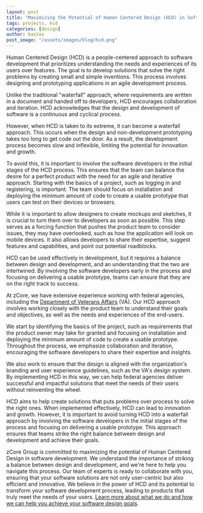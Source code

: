 ```yaml
---
layout: post
title: "Maximizing the Potential of Human Centered Design (HCD) in Software Development"
tags: projects, hcd
categories: [design]
author: bastos
post_image: "/assets/images/blog/hcd.png"
---
```


Human Centered Design (HCD) is a people-centered approach to software development that prioritizes understanding the needs and experiences of its users over features. The goal is to develop solutions that solve the right problems by creating small and simple inventions. This process involves designing and prototyping applications in an agile development process.

Unlike the traditional "waterfall" approach, where requirements are written in a document and handed off to developers, HCD encourages collaboration and iteration. HCD acknowledges that the design and development of software is a continuous and cyclical process.

However, when HCD is taken to its extreme, it can become a waterfall approach. This occurs when the design and non-development prototyping takes too long to get code out the door. As a result, the development process becomes slow and inflexible, limiting the potential for innovation and growth.

To avoid this, it is important to involve the software developers in the initial stages of the HCD process. This ensures that the team can balance the desire for a perfect product with the need for an agile and iterative approach. Starting with the basics of a project, such as logging in and registering, is important. The team should focus on installation and deploying the minimum amount of code to create a usable prototype that users can test on their devices or browsers.

While it is important to allow designers to create mockups and sketches, it is crucial to turn them over to developers as soon as possible. This step serves as a forcing function that pushes the product team to consider issues, they may have overlooked, such as how the application will look on mobile devices. It also allows developers to share their expertise, suggest features and capabilities, and point out potential roadblocks.

HCD can be used effectively in development, but it requires a balance between design and development, and an understanding that the two are intertwined. By involving the software developers early in the process and focusing on delivering a usable prototype, teams can ensure that they are on the right track to success.

At zCore, we have extensive experience working with federal agencies, including the [Department of Veterans Affairs](https://www.va.gov/) (VA). Our HCD approach involves working closely with the product team to understand their goals and objectives, as well as the needs and experiences of the end-users.

We start by identifying the basics of the project, such as requirements that the product owner may take for granted and focusing on installation and deploying the minimum amount of code to create a usable prototype. Throughout the process, we emphasize collaboration and iteration, encouraging the software developers to share their expertise and insights.

We also work to ensure that the design is aligned with the organization's branding and user experience guidelines, such as the VA's design system. By implementing HCD in this way, we can help federal agencies deliver successful and impactful solutions that meet the needs of their users without reinventing the wheel.

HCD aims to help create solutions that puts problems over process to solve the right ones. When implemented effectively, HCD can lead to innovation and growth. However, it is important to avoid turning HCD into a waterfall approach by involving the software developers in the initial stages of the process and focusing on delivering a usable prototype. This approach ensures that teams strike the right balance between design and development and achieve their goals.

zCore Group is committed to maximizing the potential of Human Centered Design in software development. We understand the importance of striking a balance between design and development, and we're here to help you navigate this process. Our team of experts is ready to collaborate with you, ensuring that your software solutions are not only user-centric but also efficient and innovative. We believe in the power of HCD and its potential to transform your software development process, leading to products that truly meet the needs of your users. [Learn more about what we do and how we can help you achieve your software design goals](/about).
